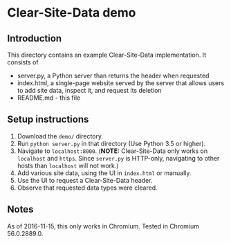 # Clear-Site-Data demo
## Introduction

This directory contains an example Clear-Site-Data implementation.
It consists of

- server.py, a Python server than returns the header when requested
- index.html, a single-page website served by the server that allows users
  to add site data, inspect it, and request its deletion
- README.md - this file

## Setup instructions

1. Download the `demo/` directory.
2. Run `python server.py` in that directory (Use Python 3.5 or higher).
3. Navigate to `localhost:8000`. (**NOTE:** Clear-Site-Data only works on
   `localhost` and `https`. Since `server.py` is HTTP-only, navigating to other
   hosts than `localhost` will not work.)
4. Add various site data, using the UI in `index.html` or manually.
5. Use the UI to request a Clear-Site-Data header.
6. Observe that requested data types were cleared.

## Notes

As of 2016-11-15, this only works in Chromium. Tested in Chromium 56.0.2889.0.
